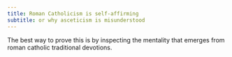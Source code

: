 ```yaml
---
title: Roman Catholicism is self-affirming
subtitle: or why asceticism is misunderstood
---
```


<section>

The best way to prove this is by inspecting
the mentality that emerges from roman catholic
traditional devotions.

</section>